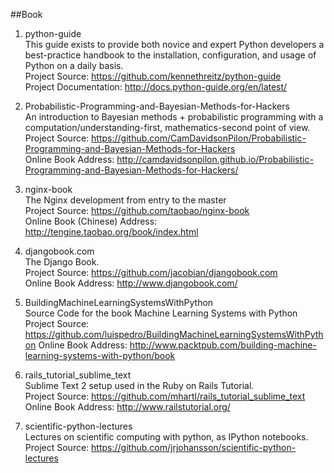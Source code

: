 ##Book

1. python-guide  
This guide exists to provide both novice and expert Python developers a best-practice handbook to the installation, configuration, and usage of Python on a daily basis.  
Project Source: https://github.com/kennethreitz/python-guide  
Project Documentation: http://docs.python-guide.org/en/latest/

1. Probabilistic-Programming-and-Bayesian-Methods-for-Hackers  
An introduction to Bayesian methods + probabilistic programming with a computation/understanding-first, mathematics-second point of view.  
Project Source: https://github.com/CamDavidsonPilon/Probabilistic-Programming-and-Bayesian-Methods-for-Hackers  
Online Book Address: http://camdavidsonpilon.github.io/Probabilistic-Programming-and-Bayesian-Methods-for-Hackers/

1. nginx-book  
The Nginx development from entry to the master  
Project Source: https://github.com/taobao/nginx-book  
Online Book (Chinese) Address: http://tengine.taobao.org/book/index.html

1. djangobook.com  
The Django Book.  
Project Source: https://github.com/jacobian/djangobook.com  
Online Book Address: http://www.djangobook.com/

1. BuildingMachineLearningSystemsWithPython  
Source Code for the book Machine Learning Systems with Python   
Project Source: https://github.com/luispedro/BuildingMachineLearningSystemsWithPython
Online Book Address: http://www.packtpub.com/building-machine-learning-systems-with-python/book 

1. rails_tutorial_sublime_text  
Sublime Text 2 setup used in the Ruby on Rails Tutorial.   
Project Source: https://github.com/mhartl/rails_tutorial_sublime_text   
Online Book Address: http://www.railstutorial.org/   

1. scientific-python-lectures   
Lectures on scientific computing with python, as IPython notebooks.    
Project Source: https://github.com/jrjohansson/scientific-python-lectures   
   